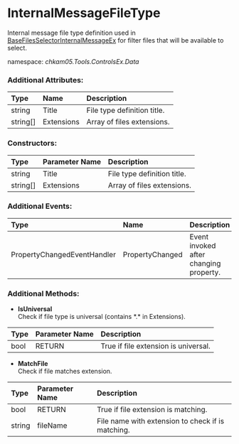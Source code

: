 # InternalMessageFileType
Internal message file type definition used in [BaseFilesSelectorInternalMessageEx](BaseFilesSelectorInternalMessageEx.md) for filter files that will be available to select.

namespace: _chkam05.Tools.ControlsEx.Data_

### Additional Attributes:

| Type     | Name       | Description |
|:---------|:-----------|:------------|
| string   | Title      | File type definition title. |
| string[] | Extensions | Array of files extensions. |

### Constructors:

| Type     | Parameter Name | Description |
|:---------|:---------------|:------------|
| string   | Title          | File type definition title. |
| string[] | Extensions     | Array of files extensions. |

### Additional Events:

| Type                        | Name             | Description |
|:----------------------------|:-----------------|:------------|
| PropertyChangedEventHandler | PropertyChanged  | Event invoked after changing property. |

### Additional Methods:

- **IsUniversal**  
Check if file type is universal (contains \*.\* in Extensions).

| Type   | Parameter Name | Description |
|:-------|:---------------|:------------|
| bool   | RETURN         | True if file extension is universal. |

- **MatchFile**  
Check if file matches extension.

| Type   | Parameter Name | Description |
|:-------|:---------------|:------------|
| bool   | RETURN         | True if file extension is matching. |
| string | fileName       | File name with extension to check if is matching. |
